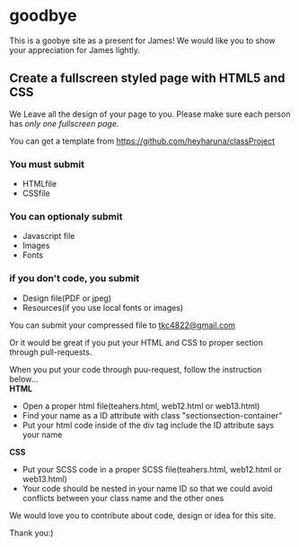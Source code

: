 # goodbye

This is a goobye site as a present for James!
We would like you to show your appreciation for James lightly.


## Create a fullscreen styled page with HTML5 and CSS  
We Leave all the design of your page to you.
Please make sure each person has *only one fullscreen page*.

You can get a template from https://github.com/heyharuna/classProject

### You must submit
* HTMLfile
* CSSfile


### You can optionaly submit
* Javascript file
* Images
* Fonts


### if you don't code, you submit
  * Design file(PDF or jpeg)
  * Resources(if you use local fonts or images)
  
  


You can submit your compressed file to <tkc4822@gmail.com>
  
Or it would be great if you put your HTML and CSS to proper section through pull-requests.


   
When you put your code through puu-request, follow the instruction below...  
**HTML**
  * Open a proper html file(teahers.html, web12.html or web13.html) 
  * Find your name as a ID attribute with class "sectionsection-container"
  * Put your html code inside of the div tag include the ID attribute says your name


**CSS**
  * Put your SCSS code in a proper SCSS file(teahers.html, web12.html or web13.html) 
  * Your code should be nested in your name ID so that we could avoid conflicts between your class name and the other ones  

  
       

We would love you to contribute about code, design or idea for this site.

Thank you:)

